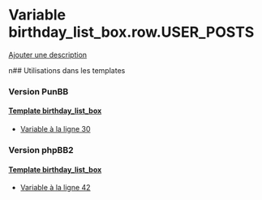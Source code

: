# Variable birthday_list_box.row.USER_POSTS
[Ajouter une description](https://fa-tvars.appspot.com/birthday_list_box.row.USER_POSTS)

n## Utilisations dans les templates

### Version PunBB

#### [Template birthday_list_box](punbb/birthday_list_box.md)
* [Variable à la ligne 30](../punbb/birthday_list_box.tpl#L30)

### Version phpBB2

#### [Template birthday_list_box](subsilver/birthday_list_box.md)
* [Variable à la ligne 42](../subsilver/birthday_list_box.tpl#L42)